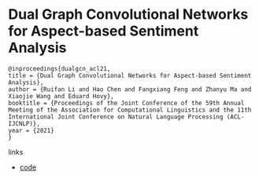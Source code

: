 # Dual Graph Convolutional Networks for Aspect-based Sentiment Analysis

```
@inproceedings{dualgcn_acl21,
title = {Dual Graph Convolutional Networks for Aspect-based Sentiment Analysis},
author = {Ruifan Li and Hao Chen and Fangxiang Feng and Zhanyu Ma and Xiaojie Wang and Eduard Hovy},
booktitle = {Proceedings of the Joint Conference of the 59th Annual Meeting of the Association for Computational Linguistics and the 11th International Joint Conference on Natural Language Processing (ACL-IJCNLP)},
year = {2021}
}
```

links
- [code](https://github.com/CCChenhao997/DualGCN-ABSA)